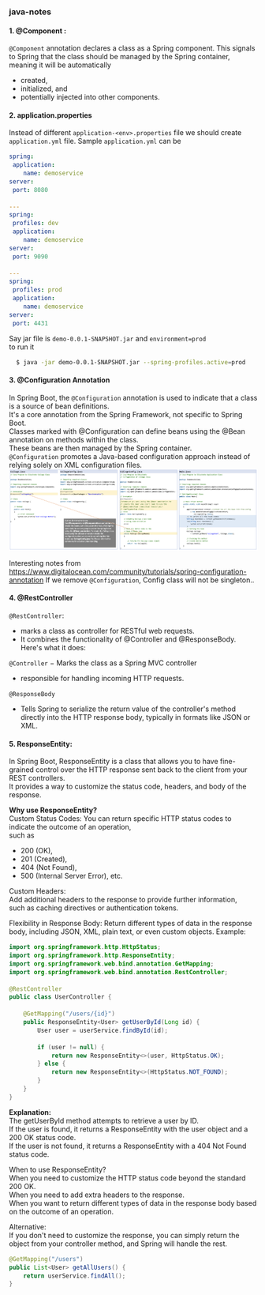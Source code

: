 ### java-notes
#### 1. @Component : 
  `@Component` annotation declares a class as a Spring component. 
  This signals to Spring that the class should be managed by the Spring container, meaning it will be automatically 
  - created, 
  - initialized, and 
  - potentially injected 
  into other components.

#### 2. application.properties
  Instead of different `application-<env>.properties` file we should create `application.yml` file. Sample `application.yml` can be 
  ```yml
spring:
   application:
      name: demoservice
server:
   port: 8080

---
spring:
   profiles: dev
   application:
      name: demoservice
server:
   port: 9090

---
spring: 
   profiles: prod
   application:
      name: demoservice
server: 
   port: 4431
  ```
Say jar file is `demo-0.0.1-SNAPSHOT.jar` and `environment=prod`<br>
to run it<br>
```bash
  $ java -jar demo-0.0.1-SNAPSHOT.jar --spring-profiles.active=prod
```

#### 3. @Configuration Annotation
In Spring Boot, the `@Configuration` annotation is used to indicate that a class is a source of bean definitions.<br>
It's a core annotation from the Spring Framework, not specific to Spring Boot.<br>
Classes marked with @Configuration can define beans using the @Bean annotation on methods within the class.<br>
These beans are then managed by the Spring container.<br>
`@Configuration` promotes a Java-based configuration approach instead of relying solely on XML configuration files.<br>
<img src="config.png">

Interesting notes from https://www.digitalocean.com/community/tutorials/spring-configuration-annotation
If we remove `@Configuration`, Config class will not be singleton..

#### 4. @RestController
`@RestController`:<br>
  - marks a class as controller for RESTful web requests. 
  - It combines the functionality of @Controller and @ResponseBody. Here's what it does:

`@Controller`
  − Marks the class as a Spring MVC controller
  - responsible for handling incoming HTTP requests.

`@ResponseBody`
 - Tells Spring to serialize the return value of the controller's method directly into the HTTP response body, typically in formats like JSON or XML.

#### 5. ResponseEntity:
In Spring Boot, ResponseEntity is a class that allows you to have fine-grained control over the HTTP response sent back to the client from your REST controllers. <br>
It provides a way to customize the status code, headers, and body of the response.

<b>Why use ResponseEntity?</b><br>
Custom Status Codes:
You can return specific HTTP status codes to indicate the outcome of an operation, <br>
such as 
- 200 (OK), 
- 201 (Created), 
- 404 (Not Found), 
- 500 (Internal Server Error), etc.<br>

Custom Headers:<br>
Add additional headers to the response to provide further information, <br>
such as caching directives or authentication tokens.<br>


Flexibility in Response Body:
Return different types of data in the response body, including JSON, XML, plain text, or even custom objects.
Example:
```java
import org.springframework.http.HttpStatus;
import org.springframework.http.ResponseEntity;
import org.springframework.web.bind.annotation.GetMapping;
import org.springframework.web.bind.annotation.RestController;

@RestController
public class UserController {

    @GetMapping("/users/{id}")
    public ResponseEntity<User> getUserById(Long id) {
        User user = userService.findById(id);

        if (user != null) {
            return new ResponseEntity<>(user, HttpStatus.OK);
        } else {
            return new ResponseEntity<>(HttpStatus.NOT_FOUND);
        }
    }
}
```
<b>Explanation:</b><br>
The getUserById method attempts to retrieve a user by ID.<br>
If the user is found, it returns a ResponseEntity with the user object and a 200 OK status code.<br>
If the user is not found, it returns a ResponseEntity with a 404 Not Found status code.<br>


When to use ResponseEntity?<br>
When you need to customize the HTTP status code beyond the standard 200 OK.<br>
When you need to add extra headers to the response.<br>
When you want to return different types of data in the response body based on the outcome of an operation.<br>


Alternative:<br>
If you don't need to customize the response, you can simply return the object from your controller method, and Spring will handle the rest.<br>
```java
@GetMapping("/users")
public List<User> getAllUsers() {
    return userService.findAll();
}
```





